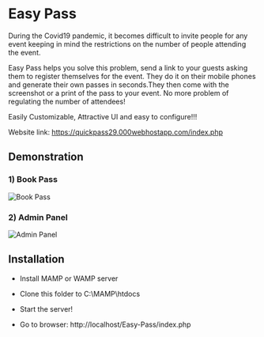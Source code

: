 # Easy Pass

During the Covid19 pandemic, it becomes difficult to invite people for any event keeping in mind the restrictions on the number of people attending the event.

Easy Pass helps you solve this problem, send a link to your guests asking them to register themselves for the event. They do it on their mobile phones and generate their own passes in seconds.They then come with the screenshot or a print of the pass to your event. No more problem of regulating the number of attendees!

Easily Customizable, Attractive UI and easy to configure!!!

Website link: https://quickpass29.000webhostapp.com/index.php

## Demonstration

### 1) Book Pass
<img src="./Images/Book Pass.gif" alt="Book Pass"/>

<br />

### 2) Admin Panel
<img src="./Images/Admin.gif" alt="Admin Panel"/>

<br />

## Installation

- Install MAMP or WAMP server

- Clone this folder to C:\MAMP\htdocs

- Start the server!

- Go to browser: http://localhost/Easy-Pass/index.php
